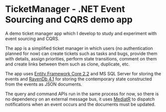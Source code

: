 # TicketManager - .NET Event Sourcing and CQRS demo app
A demo ticket manager app which I develop to study and experiment with event sourcing and CQRS.

The app is a simplified ticket manager in which users (no authentication planned for now) can create tickets such as tasks and bugs, provide them with details, assign priorities, perform state transitions, comment on them and create links between them such as clone, duplicate, etc.

The app uses [Entity Framework Core 2.2](https://github.com/aspnet/EntityFrameworkCore) and MS SQL Server for storing the events and [RavenDb 4.1](https://github.com/ravendb/ravendb) for storing the contemporary state constructed from the events as JSON documents.

The query and command APIs run in the same process for now, so there is no dependency on an external message bus, it uses [MediatR](https://github.com/jbogard/MediatR) to dispatch notifications when an event occurs and the documents must be updated.
